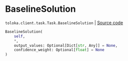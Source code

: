 # BaselineSolution
`toloka.client.task.Task.BaselineSolution` | [Source code](https://github.com/Toloka/toloka-kit/blob/v1.0.1/src/client/task.py#L96)

```python
BaselineSolution(
    self,
    *,
    output_values: Optional[Dict[str, Any]] = None,
    confidence_weight: Optional[float] = None
)
```

